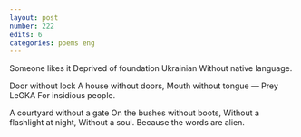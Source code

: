 ```yaml
---
layout: post
number: 222
edits: 6
categories: poems eng
---
```


Someone likes it
Deprived of foundation
Ukrainian
Without native language.

Door without lock
A house without doors, 
Mouth without tongue —
Prey LeGKA
For insidious people. 

A courtyard without a gate
On the bushes without boots,
Without a flashlight at night,
Without a soul.
Because the words are alien.
